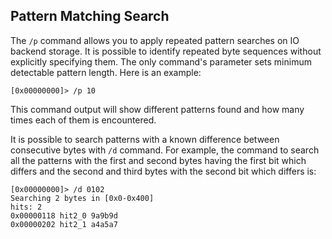 ## Pattern Matching Search

The `/p` command allows you to apply repeated pattern searches on IO backend storage. It is possible to identify repeated byte sequences without explicitly specifying them. The only command's parameter sets minimum detectable pattern length.
Here is an example:

```
[0x00000000]> /p 10
```

This command output will show different patterns found and how many times each of them is encountered.

It is possible to search patterns with a known difference between consecutive bytes with `/d` command. For example, the command to search all the patterns with the first and second bytes having the first bit which differs and the second and third bytes with the second bit which differs is:

```
[0x00000000]> /d 0102
Searching 2 bytes in [0x0-0x400]
hits: 2
0x00000118 hit2_0 9a9b9d
0x00000202 hit2_1 a4a5a7
```
